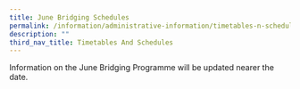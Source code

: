 ```yaml
---
title: June Bridging Schedules
permalink: /information/administrative-information/timetables-n-schedules/june-bridging-schedules/
description: ""
third_nav_title: Timetables And Schedules
---
```

<p>Information on the June Bridging Programme will be updated nearer the date.</p>